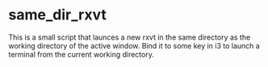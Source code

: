 # same_dir_rxvt

This is a small script that launces a new rxvt in the same directory
as the working directory of the active window. Bind it to some key in
i3 to launch a terminal from the current working directory.
